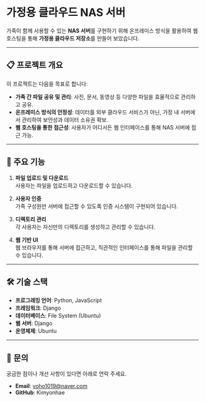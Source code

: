 # 가정용 클라우드 NAS 서버

가족이 함께 사용할 수 있는 **NAS 서버**를 구현하기 위해 온프레미스 방식을 활용하여 웹 호스팅을 통해 **가정용 클라우드 저장소**를 만들어 보았습니다.

---

## 📋 프로젝트 개요

이 프로젝트는 다음을 목표로 합니다:
- **가족 간 파일 공유 및 관리**: 사진, 문서, 동영상 등 다양한 파일을 효율적으로 관리하고 공유.
- **온프레미스 방식의 안정성**: 데이터를 외부 클라우드 서비스가 아닌, 가정 내 서버에서 관리하여 보안성과 데이터 소유권 확보.
- **웹 호스팅을 통한 접근성**: 사용자가 어디서든 웹 인터페이스를 통해 NAS 서버에 접근 가능.

---

## 🔧 주요 기능

1. **파일 업로드 및 다운로드**  
   사용자는 파일을 업로드하고 다운로드할 수 있습니다.

2. **사용자 인증**  
   가족 구성원만 서버에 접근할 수 있도록 인증 시스템이 구현되어 있습니다.

3. **디렉토리 관리**  
   각 사용자는 자신만의 디렉토리를 생성하고 관리할 수 있습니다.

4. **웹 기반 UI**  
   웹 브라우저를 통해 서버에 접근하고, 직관적인 인터페이스를 통해 파일을 관리할 수 있습니다.

---

## 🛠️ 기술 스택

- **프로그래밍 언어**: Python, JavaScript  
- **프레임워크**: Django  
- **데이터베이스**: File System (Ubuntu)  
- **웹 서버**: Django  
- **운영체제**: Ubuntu  

---

## 📧 문의
궁금한 점이나 개선 사항이 있다면 아래로 연락 주세요.

- **Email**: yoho1019@naver.com
- **GitHub**: Kimyonhae

